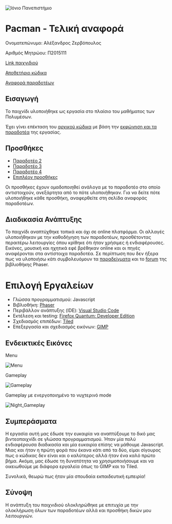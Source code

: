 ![Ιόνιο Πανεπιστήμιο](https://raw.githubusercontent.com/courses-ionio/projects/master/tweetSentimentStreamGlobe/screenshots/logo-ionio-black-150x150.jpg)

# Pacman - Τελική αναφορά

Ονοματεπώνυμο: Αλέξανδρος Ζερβόπουλος

Αριθμός Μητρώου: Π2015111

[Link παιχνιδιού](https://p15zerv.github.io/pacman/)

[Αποθετήριο κώδικα](https://github.com/p15zerv/pacman)

[Αναφορά παραδοτέων](https://github.com/courses-ionio/mm/tree/master/projects/2015111)

## Εισαγωγή

Το παιχνίδι υλοποιήθηκε ως εργασία στο πλαίσιο του μαθήματος των Πολυμέσων.

Έχει γίνει επέκταση του [αρχικού κώδικα](https://github.com/ioniodi/pacman) με βάση την [εκφώνηση και τα παραδοτέα](https://courses-ionio.github.io/projects/pacman/) της εργασίας.

## Προσθήκες

* [Παραδοτέο 2](Deliverable2)
* [Παραδοτέο 3](Deliverable3)
* [Παραδοτέο 4](Deliverable4)
* [Επιπλέον προσθήκες](Extras)

Οι προσθήκες έχουν ομαδοποιηθεί ανάλογα με το παραδοτέο στο οποίο αντιστοιχούν, ανεξάρτητα από το πότε υλοποιήθηκαν. Για να δείτε πότε υλοποιήθηκε κάθε προσθήκη, αναφερθείτε στη σελίδα αναφοράς παραδοτέων.

## Διαδικασία Ανάπτυξης

Το παιχνίδι αναπτύχθηκε τοπικά και όχι σε online πλατφόρμα. Οι αλλαγές υλοποιήθηκαν με την καθοδήγηση των παραδοτέων, προσθέτοντας περαιτέρω λειτουργίες όπου κρίθηκε ότι ήταν χρήσιμες ή ενδιαφέρουσες. Εικόνες, μουσική και ηχητικά εφέ βρέθηκαν online και οι πηγές αναφέρονται στα αντίστοιχα παραδοτέα. Σε περίπτωση που δεν ήξερα πως να υλοποιήσω κάτι συμβολευόμουν τα [παραδείγματα](http://phaser.io/examples) και το [forum](http://www.html5gamedevs.com/forum/14-phaser/) της βιβλιοθήκης Phaser.

# Επιλογή Εργαλείων

* Γλώσσα προγραμματισμού: Javascript
* Βιβλιοθήκη: [Phaser](http://phaser.io/)
* Περιβάλλον ανάπτυξης (IDE): [Visual Studio Code](https://code.visualstudio.com/)
* Εκτέλεση και testing: [Firefox Quantum: Developer Edition](https://www.mozilla.org/en-US/firefox/developer/)
* Σχεδιασμός επιπέδων: [Tiled](http://www.mapeditor.org/)
* Επεξεργασία και σχεδιασμός εικόνων: [GIMP](https://www.gimp.org/)

## Ενδεικτικές Εικόνες

Menu

![Menu](https://thumbs.gfycat.com/JovialJadedAgouti.webp)

Gameplay

![Gameplay](https://thumbs.gfycat.com/FearfulMeatyBluefintuna.webp)

Gameplay με ενεργοποιημένο το νυχτερινό mode

![Night_Gameplay](https://thumbs.gfycat.com/VastGratefulCockerspaniel.webp)

## Συμπεράσματα

Η εργασία αυτή μας έδωσε την ευκαιρία να αναπτύξουμε το δικό μας βιντεοπαιχνίδι σε γλώσσα προγραμματισμού. Ήταν μία πολύ ενδιαφέρουσα διαδικασία και μία ευκαιρία επίσης να μάθουμε Javascript. Μιας και ήταν η πρώτη φορά που έκανα κάτι από τα δύο, είμαι σίγουρος πως ο κώδικας δεν είναι και ο καλύτερος αλλά ήταν ένα καλό πρώτο βήμα. Ακόμα, μας έδωσε τη δυνατότητα να χρησιμοποιήσουμε και να οικειωθούμε με διάφορα εργαλεία όπως το GIMP και το Tiled.

Συνολικά, θεωρώ πως ήταν μία σπουδαία εκπαιδευτική εμπειρία!

## Σύνοψη

Η ανάπτυξη του παιχνιδιού ολοκληρώθηκε με επιτυχία με την ολοκλήρωση όλων των παραδοτέων αλλά και προσθήκη δικών μου λειτουργιών.
